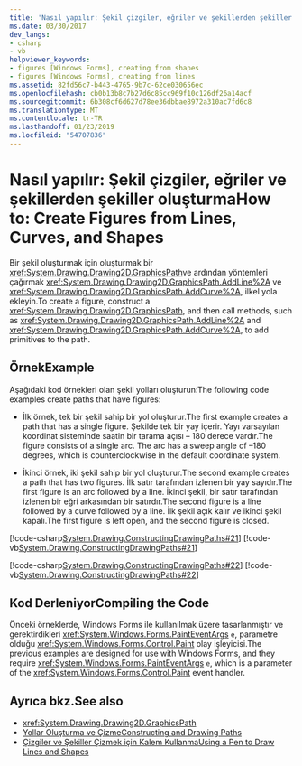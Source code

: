 ```yaml
---
title: 'Nasıl yapılır: Şekil çizgiler, eğriler ve şekillerden şekiller oluşturma'
ms.date: 03/30/2017
dev_langs:
- csharp
- vb
helpviewer_keywords:
- figures [Windows Forms], creating from shapes
- figures [Windows Forms], creating from lines
ms.assetid: 82fd56c7-b443-4765-9b7c-62ce030656ec
ms.openlocfilehash: cb0b13b8c7b27d6c85cc969f10c126df26a14acf
ms.sourcegitcommit: 6b308cf6d627d78ee36dbbae8972a310ac7fd6c8
ms.translationtype: MT
ms.contentlocale: tr-TR
ms.lasthandoff: 01/23/2019
ms.locfileid: "54707836"
---
```

# <a name="how-to-create-figures-from-lines-curves-and-shapes"></a><span data-ttu-id="9d99b-102">Nasıl yapılır: Şekil çizgiler, eğriler ve şekillerden şekiller oluşturma</span><span class="sxs-lookup"><span data-stu-id="9d99b-102">How to: Create Figures from Lines, Curves, and Shapes</span></span>
<span data-ttu-id="9d99b-103">Bir şekil oluşturmak için oluşturmak bir <xref:System.Drawing.Drawing2D.GraphicsPath>ve ardından yöntemleri çağırmak <xref:System.Drawing.Drawing2D.GraphicsPath.AddLine%2A> ve <xref:System.Drawing.Drawing2D.GraphicsPath.AddCurve%2A>, ilkel yola ekleyin.</span><span class="sxs-lookup"><span data-stu-id="9d99b-103">To create a figure, construct a <xref:System.Drawing.Drawing2D.GraphicsPath>, and then call methods, such as <xref:System.Drawing.Drawing2D.GraphicsPath.AddLine%2A> and <xref:System.Drawing.Drawing2D.GraphicsPath.AddCurve%2A>, to add primitives to the path.</span></span>  
  
## <a name="example"></a><span data-ttu-id="9d99b-104">Örnek</span><span class="sxs-lookup"><span data-stu-id="9d99b-104">Example</span></span>  
 <span data-ttu-id="9d99b-105">Aşağıdaki kod örnekleri olan şekil yolları oluşturun:</span><span class="sxs-lookup"><span data-stu-id="9d99b-105">The following code examples create paths that have figures:</span></span>  
  
-   <span data-ttu-id="9d99b-106">İlk örnek, tek bir şekil sahip bir yol oluşturur.</span><span class="sxs-lookup"><span data-stu-id="9d99b-106">The first example creates a path that has a single figure.</span></span> <span data-ttu-id="9d99b-107">Şekilde tek bir yay içerir. Yayı varsayılan koordinat sisteminde saatin bir tarama açısı – 180 derece vardır.</span><span class="sxs-lookup"><span data-stu-id="9d99b-107">The figure consists of a single arc. The arc has a sweep angle of –180 degrees, which is counterclockwise in the default coordinate system.</span></span>  
  
-   <span data-ttu-id="9d99b-108">İkinci örnek, iki şekil sahip bir yol oluşturur.</span><span class="sxs-lookup"><span data-stu-id="9d99b-108">The second example creates a path that has two figures.</span></span> <span data-ttu-id="9d99b-109">İlk satır tarafından izlenen bir yay sayıdır.</span><span class="sxs-lookup"><span data-stu-id="9d99b-109">The first figure is an arc followed by a line.</span></span> <span data-ttu-id="9d99b-110">İkinci şekil, bir satır tarafından izlenen bir eğri arkasından bir satırdır.</span><span class="sxs-lookup"><span data-stu-id="9d99b-110">The second figure is a line followed by a curve followed by a line.</span></span> <span data-ttu-id="9d99b-111">İlk şekil açık kalır ve ikinci şekil kapalı.</span><span class="sxs-lookup"><span data-stu-id="9d99b-111">The first figure is left open, and the second figure is closed.</span></span>  
  
 [!code-csharp[System.Drawing.ConstructingDrawingPaths#21](../../../../samples/snippets/csharp/VS_Snippets_Winforms/System.Drawing.ConstructingDrawingPaths/CS/Class1.cs#21)]
 [!code-vb[System.Drawing.ConstructingDrawingPaths#21](../../../../samples/snippets/visualbasic/VS_Snippets_Winforms/System.Drawing.ConstructingDrawingPaths/VB/Class1.vb#21)]  
  
 [!code-csharp[System.Drawing.ConstructingDrawingPaths#22](../../../../samples/snippets/csharp/VS_Snippets_Winforms/System.Drawing.ConstructingDrawingPaths/CS/Class1.cs#22)]
 [!code-vb[System.Drawing.ConstructingDrawingPaths#22](../../../../samples/snippets/visualbasic/VS_Snippets_Winforms/System.Drawing.ConstructingDrawingPaths/VB/Class1.vb#22)]  
  
## <a name="compiling-the-code"></a><span data-ttu-id="9d99b-112">Kod Derleniyor</span><span class="sxs-lookup"><span data-stu-id="9d99b-112">Compiling the Code</span></span>  
 <span data-ttu-id="9d99b-113">Önceki örneklerde, Windows Forms ile kullanılmak üzere tasarlanmıştır ve gerektirdikleri <xref:System.Windows.Forms.PaintEventArgs> `e`, parametre olduğu <xref:System.Windows.Forms.Control.Paint> olay işleyicisi.</span><span class="sxs-lookup"><span data-stu-id="9d99b-113">The previous examples are designed for use with Windows Forms, and they require <xref:System.Windows.Forms.PaintEventArgs> `e`, which is a parameter of the <xref:System.Windows.Forms.Control.Paint> event handler.</span></span>  
  
## <a name="see-also"></a><span data-ttu-id="9d99b-114">Ayrıca bkz.</span><span class="sxs-lookup"><span data-stu-id="9d99b-114">See also</span></span>
- <xref:System.Drawing.Drawing2D.GraphicsPath>
- [<span data-ttu-id="9d99b-115">Yollar Oluşturma ve Çizme</span><span class="sxs-lookup"><span data-stu-id="9d99b-115">Constructing and Drawing Paths</span></span>](../../../../docs/framework/winforms/advanced/constructing-and-drawing-paths.md)
- [<span data-ttu-id="9d99b-116">Çizgiler ve Şekiller Çizmek için Kalem Kullanma</span><span class="sxs-lookup"><span data-stu-id="9d99b-116">Using a Pen to Draw Lines and Shapes</span></span>](../../../../docs/framework/winforms/advanced/using-a-pen-to-draw-lines-and-shapes.md)

